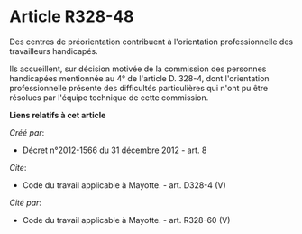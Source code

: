 # Article R328-48

Des centres de préorientation contribuent à l'orientation professionnelle des travailleurs handicapés. 

Ils accueillent, sur décision motivée de la commission des personnes handicapées mentionnée au 4° de l'article D. 328-4, dont
l'orientation professionnelle présente des difficultés particulières qui n'ont pu être résolues par l'équipe technique de
cette commission.

**Liens relatifs à cet article**

_Créé par_:

  - Décret n°2012-1566 du 31 décembre 2012 - art. 8

_Cite_:

  - Code du travail applicable à Mayotte. - art. D328-4 (V)

_Cité par_:

  - Code du travail applicable à Mayotte. - art. R328-60 (V)
